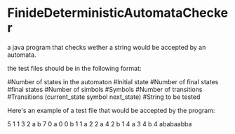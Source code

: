 # FinideDeterministicAutomataChecker
a java program that checks wether a string would be accepted by an automata.

the test files should be in the following format:

#Number of states in the automaton
#Initial state
#Number of final states
#final states
#Number of simbols
#Symbols
#Number of transitions
#Transitions (current_state symbol next_state)
#String to be tested

Here's an example of a test file that would be accepted by the program:

5
1
1
3
2
a b
7
0 a 0
0 b 1
1 a 2
2 a 4
2 b 1
4 a 3
4 b 4
ababaabba
